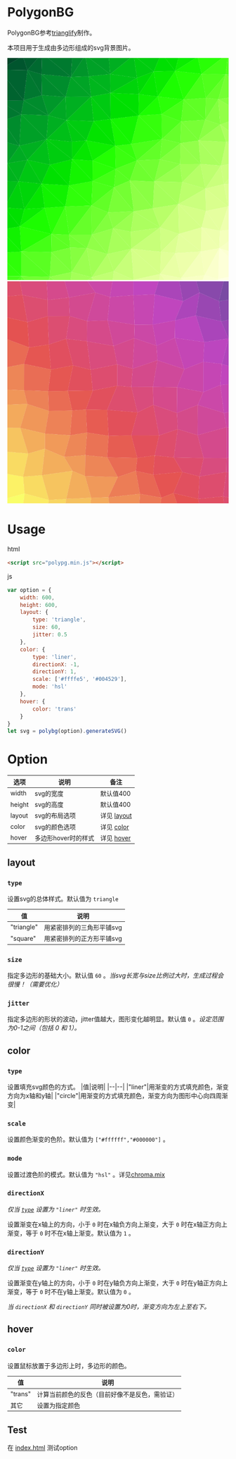 # PolygonBG

PolygonBG参考[trianglify](https://github.com/qrohlf/trianglify)制作。

本项目用于生成由多边形组成的svg背景图片。

![](./examples/svgs/triangle-1.svg)
![](./examples/svgs/square-1.svg)

# Usage
html
```html
<script src="polypg.min.js"></script>
```
js
```javascript
var option = {
    width: 600,
    height: 600,
    layout: {
        type: 'triangle',
        size: 60,
        jitter: 0.5
    },
    color: {
        type: 'liner',
        directionX: -1,
        directionY: 1,
        scale: ['#ffffe5', '#004529'],
        mode: 'hsl'
    },
    hover: {
        color: 'trans'
    }
}
let svg = polybg(option).generateSVG()
```

# Option

|选项|说明|备注|
|--|--|--|
|width|svg的宽度|默认值400|
|height|svg的高度|默认值400|
|layout|svg的布局选项|详见 [layout](##layout)|
|color|svg的颜色选项|详见 [color](##color)|
|hover|多边形hover时的样式|详见 [hover](##hover)|

## layout

### `type`

设置svg的总体样式。默认值为 `triangle`

|值|说明|
|--|--|
|"triangle"|用紧密排列的三角形平铺svg|
|"square"|用紧密排列的正方形平铺svg|

### `size`

指定多边形的基础大小。默认值 `60` 。*当svg长宽与size比例过大时，生成过程会很慢！（需要优化）*

### `jitter`

指定多边形的形状的波动，jitter值越大，图形变化越明显。默认值 `0` 。*设定范围为0-1之间（包括 0 和 1）。*


## color

### `type`

设置填充svg颜色的方式。
|值|说明|
|--|--|
|"liner"|用渐变的方式填充颜色，渐变方向为x轴和y轴|
|"circle"|用渐变的方式填充颜色，渐变方向为图形中心向四周渐变|

### `scale`

设置颜色渐变的色阶。默认值为 `["#ffffff","#000000"]` 。

### `mode`

设置过渡色阶的模式。默认值为 `"hsl"` 。详见[chroma.mix](https://gka.github.io/chroma.js/#chroma-mix)

### `directionX`

*仅当 [`type`](###type) 设置为 `"liner"` 时生效。*

设置渐变在x轴上的方向，小于 `0` 时在x轴负方向上渐变，大于 `0` 时在x轴正方向上渐变，等于 `0` 时不在x轴上渐变。默认值为 `1` 。


### `directionY`

*仅当 [`type`](###type) 设置为 `"liner"` 时生效。*

设置渐变在y轴上的方向，小于 `0` 时在y轴负方向上渐变，大于 `0` 时在y轴正方向上渐变，等于 `0` 时不在y轴上渐变。默认值为 `0` 。

*当 `directionX` 和 `directionY` 同时被设置为0时，渐变方向为左上至右下。*

## hover

### `color`

设置鼠标放置于多边形上时，多边形的颜色。

|值|说明|
|--|--|
|"trans"|计算当前颜色的反色（目前好像不是反色，需验证）|
|其它|设置为指定颜色|

## Test

在 [index.html](./dist/index.html) 测试option